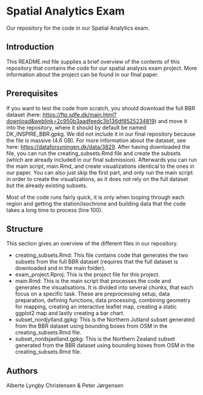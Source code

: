 # Spatial Analytics Exam
Our repository for the code in our Spatial Analytics exam.

## Introduction
This README.md file supplies a brief overview of the contents of this repository that contains the code for our spatial analysis exam project. More information about the project can be found in our final paper.

## Prerequisites
If you want to test the code from scratch, you should download the full BBR dataset (here: https://ftp.sdfe.dk/main.html?download&weblink=2c950b3aadfeedc3b136df8525234819) and move it into the repository, where it should by default be named DK_INSPIRE_BBR.gpkg. We did not include it in our final repository because the file is massive (4.6 GB). For more information about the dataset, see here: https://dataforsyningen.dk/data/3829. 
After having downloaded the file, you can run the creating_subsets.Rmd file and create the subsets (which are already included in our final submission). Afterwards you can run the main script, main.Rmd, and create visualizations identical to the ones in our paper. You can also just skip the first part, and only run the main script in order to create the visualizations, as it does not rely on the full dataset but the already existing subsets.

Most of the code runs fairly quick, it is only when looping through each region and getting the station/isochrone and building data that the code takes a long time to process (line 100).


## Structure
This section gives an overview of the different files in our repository.
* creating_subsets.Rmd: This file contains code that generates the two subsets from the full BBR dataset (requires that the full dataset is downloaded and in the main folder).
* exam_project.Rproj: This is the project file for this project.
* main.Rmd: This is the main script that processes the code and generates the visualisations. It is divided into several chunks, that each focus on a specific task. These are preprocessing setup, data preparation, defining functions, data processing, combining geometry for mapping, creating an interactive leaflet map, creating a static ggplot2 map and lastly creating a bar chart.
* subset_nordjylland.gpkg: This is the Northern Jutland subset generated from the BBR dataset using bounding boxes from OSM in the creating_subsets.Rmd file.
* subset_nordsjaelland.gpkg: This is the Northern Zealand subset generated from the BBR dataset using bounding boxes from OSM in the creating_subsets.Rmd file.


## Authors
Alberte Lyngby Christensen & Peter Jørgensen
